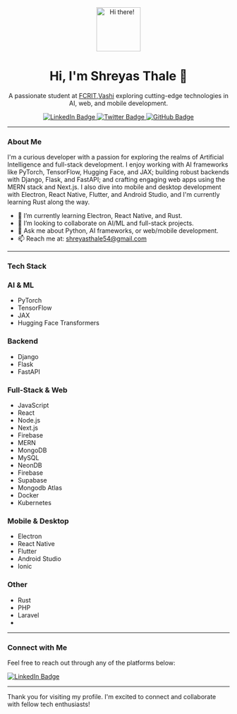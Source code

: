 <div align="center">
  <img src="https://media.giphy.com/media/M9gbBd9nbDrOTu1Mqx/giphy.gif" width="100" alt="Hi there!" />
  <h1>Hi, I'm Shreyas Thale 👋</h1>
  <p>
    A passionate student at <a href = "https://fcrit.ac.in/">FCRIT,Vashi</a>  exploring cutting-edge technologies in AI, web, and mobile development.
  </p>
</div>

<div align="center">
  <a href="https://www.linkedin.com/in/yourprofile/">
    <img src="https://img.shields.io/badge/LinkedIn-blue?style=for-the-badge&logo=linkedin&logoColor=white" alt="LinkedIn Badge" />
  </a>
  <a href="https://twitter.com/yourhandle">
    <img src="https://img.shields.io/badge/Twitter-blue?style=for-the-badge&logo=twitter&logoColor=white" alt="Twitter Badge" />
  </a>
  <a href="https://github.com/your-github-username">
    <img src="https://img.shields.io/badge/GitHub-black?style=for-the-badge&logo=github&logoColor=white" alt="GitHub Badge" />
  </a>
</div>

---

### About Me

I'm a curious developer with a passion for exploring the realms of Artificial Intelligence and full-stack development. I enjoy working with AI frameworks like PyTorch, TensorFlow, Hugging Face, and JAX; building robust backends with Django, Flask, and FastAPI; and crafting engaging web apps using the MERN stack and Next.js. I also dive into mobile and desktop development with Electron, React Native, Flutter, and Android Studio, and I'm currently learning Rust along the way.

- 🌱 I’m currently learning Electron, React Native, and Rust.
- 👯 I’m looking to collaborate on AI/ML and full-stack projects.
- 💬 Ask me about Python, AI frameworks, or web/mobile development.
- 📫 Reach me at: [shreyasthale54@gmail.com](mailto:shreyasthale54@gmail.com)

---

### Tech Stack
### AI & ML
- PyTorch
- TensorFlow
- JAX
- Hugging Face Transformers


### Backend
- Django
- Flask
- FastAPI

### Full-Stack & Web
- JavaScript
- React
- Node.js
- Next.js
- Firebase
- MERN
- MongoDB
- MySQL
- NeonDB
- Firebase
- Supabase
- Mongodb Atlas
- Docker
- Kubernetes

### Mobile & Desktop
- Electron
- React Native
- Flutter
- Android Studio
- Ionic
### Other
- Rust
- PHP
- Laravel
- 
---


### Connect with Me

Feel free to reach out through any of the platforms below:

[![LinkedIn Badge](https://img.shields.io/badge/LinkedIn-blue?style=for-the-badge&logo=linkedin&logoColor=white)](https://www.linkedin.com/in/shreyas-thale-9a55982b2/)  


---

Thank you for visiting my profile. I'm excited to connect and collaborate with fellow tech enthusiasts!
